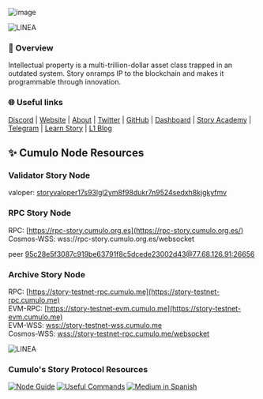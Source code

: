 ![image](https://github.com/user-attachments/assets/4d6332b2-0852-41f0-8ed3-57c41385a411)


![LINEA](https://github.com/user-attachments/assets/6cbf6840-7d91-482b-9f97-bdbaf8187e9f)


### 📌 Overview
Intellectual property is a multi-trillion-dollar asset class trapped in an outdated system. Story onramps IP to the blockchain and makes it programmable through innovation.

### 🌐 Useful links  
[Discord](https://discord.gg/storyprotocol) | [Website](https://www.storyprotocol.xyz) | [About](https://docs.story.foundation/docs/what-is-story) | [Twitter](https://twitter.com/StoryProtocol) | [GitHub](https://github.com/storyprotocol) | [Dashboard](https://explorer.storyprotocol.xyz/) | [Story Academy](https://www.storyprotocol.xyz/academy) | [Telegram](https://t.me/+gInJTVTz2mcwZWZh) | [Learn Story](https://www.storyhousekbw.xyz/) | [L1 Blog](https://www.storyprotocol.xyz/media/story-tokenizing-creativity-on-the-worlds-ip-blockchain)   

## ✨ Cumulo Node Resources   

### Validator Story Node   
valoper: [storyvaloper17s93lgl2ym8f98dukr7n9524sedxh8kjgkyfmv](https://testnet.story.explorers.guru/validator/storyvaloper17s93lgl2ym8f98dukr7n9524sedxh8kjgkyfmv)

### RPC Story Node   
RPC: [https://rpc-story.cumulo.org.es](https://rpc-story.cumulo.org.es/)  
Cosmos-WSS: wss://rpc-story.cumulo.org.es/websocket

peer	[95c28e5f3087c919be63791f8c5dcede23002d43@77.68.126.91:26656](https://github.com/user-attachments/assets/017e6a06-e699-4fc6-9b33-48366aea54ad)

### Archive Story Node  
RPC: [https://story-testnet-rpc.cumulo.me](https://story-testnet-rpc.cumulo.me)   
EVM-RPC: [https://story-testnet-evm.cumulo.me](https://story-testnet-evm.cumulo.me)  
EVM-WSS: [wss://story-testnet-wss.cumulo.me](wss://story-testnet-wss.cumulo.me:443)  
Cosmos-WSS: [wss://story-testnet-rpc.cumulo.me/websocket](wss://story-testnet-rpc.cumulo.me/websocket)

![LINEA](https://github.com/user-attachments/assets/6cbf6840-7d91-482b-9f97-bdbaf8187e9f)

### Cumulo's Story Protocol Resources

[![Node Guide](https://img.shields.io/badge/-Node%20Guide-505050?style=for-the-badge&logo=github&logoColor=white)](https://github.com/Cumulo-pro/Story_protocol/blob/main/node-guide.md)
[![Useful Commands](https://img.shields.io/badge/-Useful%20Commands-505050?style=for-the-badge&logo=github&logoColor=white)](https://github.com/Cumulo-pro/Story_protocol/blob/main/useful_commands.md)
[![Medium in Spanish](https://img.shields.io/badge/-Medium%20in%20Spanish-505050?style=for-the-badge&logo=medium&logoColor=white)](https://medium.com/story-espa%C3%B1ol)

